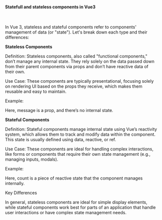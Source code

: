 <h4>Statefull and stateless components in Vue3</h4>


&nbsp;</br>

In Vue 3, stateless and stateful components refer to components' management of data (or "state"). Let's break down each type and their differences:

**Stateless Components**

Definition: Stateless components, also called "functional components," don’t manage any internal state. They rely solely on the data passed down from their parent components via props and don’t have reactive data of their own.

Use Case: These components are typically presentational, focusing solely on rendering UI based on the props they receive, which makes them reusable and easy to maintain.

Example:

<template>
  <p>{{ message }}</p>
</template>

<script>
export default {
  props: {
    message: String,
  }
}
</script>

Here, message is a prop, and there’s no internal state.


**Stateful Components**

Definition: Stateful components manage internal state using Vue’s reactivity system, which allows them to track and modify data within the component. This state is usually defined using data, reactive, or ref.

Use Case: These components are ideal for handling complex interactions, like forms or components that require their own state management (e.g., managing inputs, modals).

Example:

<template>
  <div>
    <p>{{ count }}</p>
    <button @click="increment">Increment</button>
  </div>
</template>

<script>
import { ref } from 'vue';

export default {
  setup() {
    const count = ref(0);
    const increment = () => count.value++;
    return { count, increment };
  }
}
</script>

Here, count is a piece of reactive state that the component manages internally.


Key Differences

In general, stateless components are ideal for simple display elements, while stateful components work best for parts of an application that handle user interactions or have complex state management needs.

